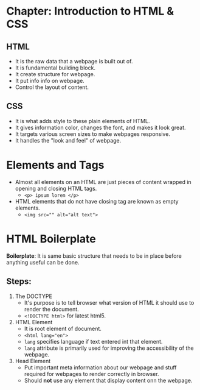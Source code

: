 # Chapter: Introduction to HTML & CSS

## HTML
- It is the raw data that a webpage is built out of.
- It is fundamental building block.
- It create structure for webpage.
- It put info info on webpage.
- Control the layout of content.

## CSS
- It is what adds style to these plain elements of HTML.
- It gives information color, changes the font, and makes it look great.
- It targets various screen sizes to make webpages responsive.
- It handles the "look and feel" of webpage.


# Elements and Tags
- Almost all elements on an HTML are just pieces of content wrapped in opening and closing HTML tags.
    - `<p> ipsum lorem </p>`
- HTML elements that do not have closing tag are known as empty elements.
    - `<img src="" alt="alt text">`

# HTML Boilerplate
**Boilerplate**: It is same basic structure that needs to be in place before anything useful can be done.

## Steps:
1. The DOCTYPE
    - It's purpose is to tell browser what version of HTML it should use to render the document.
    - `<!DOCTYPE html>` for latest html5.
2. HTML Element
    - It is root element of document.
    - `<html lang="en">`
    - `lang` specifies language if text entered int that element.
    - `lang` attribute is primarily used for improving the accessibility of the webpage.
3. Head Element
    - Put important meta information about our webpage and stuff required for webpages to render correctly in browser.
    - Should **not** use any element that display content onn the webpage.